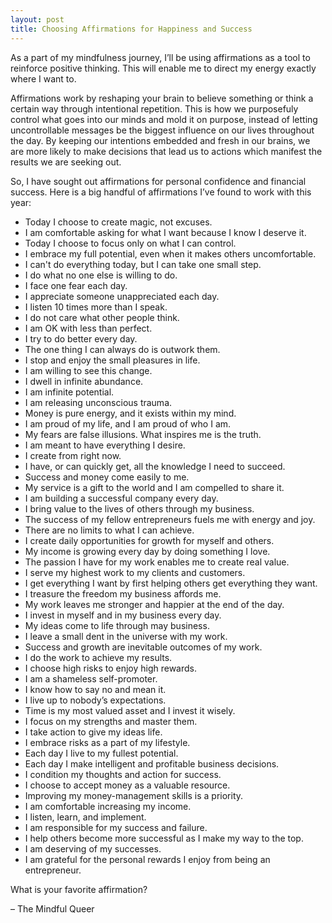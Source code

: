 ```yaml
---
layout: post
title: Choosing Affirmations for Happiness and Success
---
```


As a part of my mindfulness journey, I’ll be using affirmations as a tool to reinforce positive thinking. This will enable me to direct my energy exactly where I want to.

Affirmations work by reshaping your brain to believe something or think a certain way through intentional repetition. This is how we purposefuly control what goes into our minds and mold it on purpose, instead of letting uncontrollable messages be the biggest influence on our lives throughout the day. By keeping our intentions embedded and fresh in our brains, we are more likely to make decisions that lead us to actions which manifest the results we are seeking out.

So, I have sought out affirmations for personal confidence and financial success. Here is a big handful of affirmations I’ve found to work with this year:

* Today I choose to create magic, not excuses.
* I am comfortable asking for what I want because I know I deserve it.
* Today I choose to focus only on what I can control.
* I embrace my full potential, even when it makes others uncomfortable.
* I can't do everything today, but I can take one small step.
* I do what no one else is willing to do.
* I face one fear each day.
* I appreciate someone unappreciated each day.
* I listen 10 times more than I speak.
* I do not care what other people think.
* I am OK with less than perfect.
* I try to do better every day.
* The one thing I can always do is outwork them.
* I stop and enjoy the small pleasures in life.
* I am willing to see this change.
* I dwell in infinite abundance.
* I am infinite potential.
* I am releasing unconscious trauma.
* Money is pure energy, and it exists within my mind.
* I am proud of my life, and I am proud of who I am.
* My fears are false illusions. What inspires me is the truth.
* I am meant to have everything I desire.
* I create from right now.
* I have, or can quickly get, all the knowledge I need to succeed.
* Success and money come easily to me.
* My service is a gift to the world and I am compelled to share it.
* I am building a successful company every day.
* I bring value to the lives of others through my business. 
* The success of my fellow entrepreneurs fuels me with energy and joy.
* There are no limits to what I can achieve.
* I create daily opportunities for growth for myself and others.
* My income is growing every day by doing something I love.
* The passion I have for my work enables me to create real value.
* I serve my highest work to my clients and customers.
* I get everything I want by first helping others get everything they want.
* I treasure the freedom my business affords me.
* My work leaves me stronger and happier at the end of the day.
* I invest in myself and in my business every day.
* My ideas come to life through may business.
* I leave a small dent in the universe with my work.
* Success and growth are inevitable outcomes of my work.
* I do the work to achieve my results.
* I choose high risks to enjoy high rewards.
* I am a shameless self-promoter.
* I know how to say no and mean it.
* I live up to nobody’s expectations.
* Time is my most valued asset and I invest it wisely. 
* I focus on my strengths and master them.
* I take action to give my ideas life.
* I embrace risks as a part of my lifestyle.
* Each day I live to my fullest potential.
* Each day I make intelligent and profitable business decisions.
* I condition my thoughts and action for success.
* I choose to accept money as a valuable resource.
* Improving my money-management skills is a priority.
* I am comfortable increasing my income.
* I listen, learn, and implement.
* I am responsible for my success and failure. 
* I help others become more successful as I make my way to the top.
* I am deserving of my successes.
* I am grateful for the personal rewards I enjoy from being an entrepreneur.

What is your favorite affirmation?

– The Mindful Queer
